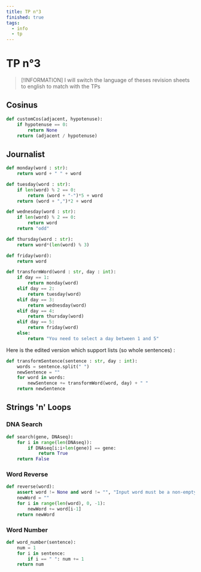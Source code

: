 ```yaml
---
title: TP n°3
finished: true
tags:
  - info
  - tp
---
```


# TP n°3

> [!INFORMATION]
> I will switch the language of theses revision sheets to english to match with the TPs

## Cosinus

```python
def customCos(adjacent, hypotenuse):
    if hypotenuse == 0:
        return None
    return (adjacent / hypotenuse)
```

## Journalist

```python
def monday(word : str):
    return word + " " + word

def tuesday(word : str):
    if len(word) % 2 == 0:
        return (word + "-")*5 + word
    return (word + ",")*2 + word

def wednesday(word : str):
    if len(word) % 2 == 0:
        return word
    return "odd"

def thursday(word : str):
    return word*(len(word) % 3)

def friday(word):
    return word

def transformWord(word : str, day : int):
    if day == 1:
        return monday(word)
    elif day == 2:
        return tuesday(word)
    elif day == 3:
        return wednesday(word)
    elif day == 4:
        return thursday(word)
    elif day == 5:
        return friday(word)
    else:
        return "You need to select a day between 1 and 5"
```

Here is the edited version which support lists (so whole sentences) :

```python
def transformSentence(sentence : str, day : int):
    words = sentence.split(" ")
    newSentence = ""
    for word in words:
        newSentence += transformWord(word, day) + " "
    return newSentence
```

## Strings 'n' Loops
### DNA Search

```python
def search(gene, DNAseq):
    for i in range(len(DNAseq)):
        if DNAseq[i:i+len(gene)] == gene:
            return True
    return False
```

### Word Reverse

```python
def reverse(word):
    assert word != None and word != "", "Input word must be a non-empty string"
    newWord = ""
    for i in range(len(word), 0, -1):
        newWord += word[i-1]
    return newWord
```

### Word Number

```python
def word_number(sentence):
    num = 1
    for i in sentence:
        if i == " ": num += 1
    return num
```